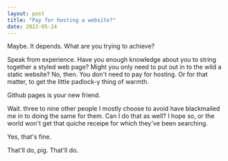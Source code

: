 ```yaml
---
layout: post
title: "Pay for hosting a website?"
date: 2022-05-24
---
```


Maybe. It depends. What are you trying to achieve?

Speak from experience. Have you enough knowledge about you to string together a styled web page? Might you only need to put out in to the wild a static website? No, then. You don't need to pay for hosting. Or for that matter, to get the little padlock-y thing of warmth.

Github pages is your new friend.

Wait. three to nine other people I mostly choose to avoid have blackmailed me in to doing the same for them. Can I do that as well? I hope so, or the world won't get that quiche receipe for which they've been searching.

Yes, that's fine.

That'll do, pig. That'll do.
